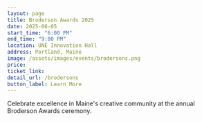 ```yaml
---
layout: page
title: Broderson Awards 2025
date: 2025-06-05
start_time: "6:00 PM"
end_time: "9:00 PM"
location: UNE Innovation Hall
address: Portland, Maine
image: /assets/images/events/brodersons.png
price: 
ticket_link: 
detail_url: /brodersons
button_label: Learn More
---
```


Celebrate excellence in Maine's creative community at the annual Broderson Awards ceremony.
